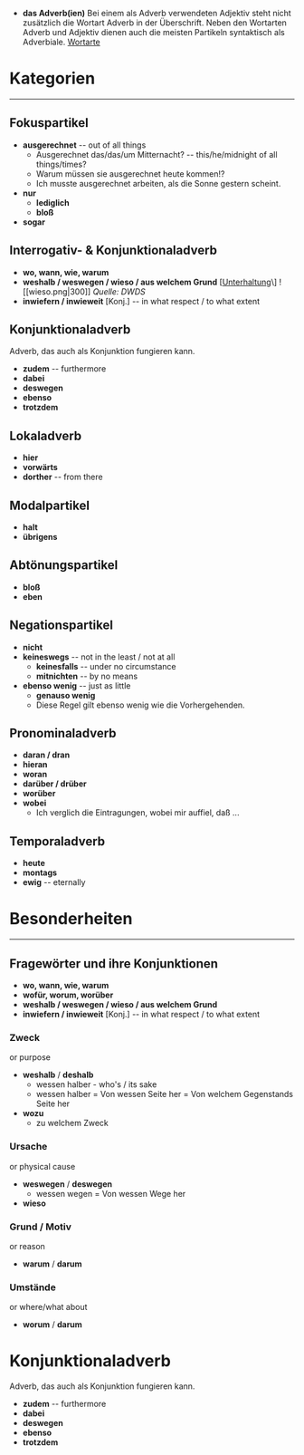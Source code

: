 - **das Adverb(ien)**
Bei einem als Adverb verwendeten Adjektiv steht nicht zusätzlich die Wortart Adverb in der Überschrift. Neben den Wortarten Adverb und Adjektiv dienen auch die meisten Partikeln syntaktisch als Adverbiale.
[Wortarte](https://de.wiktionary.org/wiki/Hilfe:Wortart)


# Kategorien
---
## Fokuspartikel
- **ausgerechnet** -- out of all things
	- Ausgerechnet das/das/um Mitternacht? -- this/he/midnight of all things/times?
	- Warum müssen sie ausgerechnet heute kommen!?
	- Ich musste ausgerechnet arbeiten, als die Sonne gestern scheint.
- **nur**
	- **lediglich**
	- **bloß**
- **sogar**


## Interrogativ- & Konjunktionaladverb
- **wo, wann, wie, warum**
- **weshalb / weswegen / wieso / aus welchem Grund** \[[Unterhaltung](https://languagetool.org/insights/de/beitrag/wieso-weshalb-warum/#:~:text=Als%20Interrogativ%2D%20und%20Relativpronomen%20haben,auch%20als%20verbindende%20Konjunktion%20auftreten.)\]
![[wieso.png|300]]
*Quelle: DWDS*
- **inwiefern / inwieweit** \[Konj.\] -- in what respect / to what extent


## Konjunktionaladverb
Adverb, das auch als Konjunktion fungieren kann.
- **zudem** -- furthermore
- **dabei**
- **deswegen**
- **ebenso**
- **trotzdem**


## Lokaladverb
- **hier**
- **vorwärts**
- **dorther** -- from there


## Modalpartikel
- **halt**
- **übrigens**


## Abtönungspartikel
- **bloß**
- **eben**


## Negationspartikel
- **nicht**
- **keineswegs** -- not in the least / not at all
	- **keinesfalls** -- under no circumstance
	- **mitnichten** -- by no means
- **ebenso wenig** -- just as little
	- **genauso wenig**
	- Diese Regel gilt ebenso wenig wie die Vorhergehenden.


## Pronominaladverb
- **daran / dran**
- **hieran**
- **woran**
- **darüber / drüber**
- **worüber**
- **wobei**
	- Ich verglich die Eintragungen, wobei mir auffiel, daß ...


## Temporaladverb
- **heute**
- **montags**
- **ewig** -- eternally


# Besonderheiten
---
## Fragewörter und ihre Konjunktionen
- **wo, wann, wie, warum**
- **wofür, worum, worüber**
- **weshalb / weswegen / wieso / aus welchem Grund**
- **inwiefern / inwieweit** \[Konj.\] -- in what respect / to what extent

### Zweck
or purpose
- **weshalb** / **deshalb**
	- wessen halber - who's / its sake
	- wessen halber = Von wessen Seite her = Von welchem Gegenstands Seite her
- **wozu**
	- zu welchem Zweck

### Ursache
or physical cause
- **weswegen** / **deswegen**
	- wessen wegen = Von wessen Wege her
- **wieso**

### Grund / Motiv
or reason
- **warum** / **darum**

### Umstände
or where/what about
- **worum** / **darum**

# Konjunktionaladverb
Adverb, das auch als Konjunktion fungieren kann.
- **zudem** -- furthermore
- **dabei**
- **deswegen**
- **ebenso**
- **trotzdem**